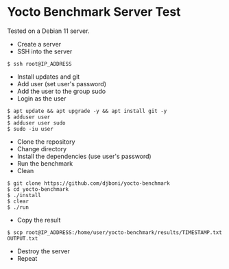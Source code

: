 # Yocto Benchmark Server Test

Tested on a Debian 11 server.

- Create a server
- SSH into the server

```console
$ ssh root@IP_ADDRESS
```

- Install updates and git
- Add user (set user's password)
- Add the user to the group sudo
- Login as the user

```console
$ apt update && apt upgrade -y && apt install git -y
$ adduser user
$ adduser user sudo
$ sudo -iu user
```

- Clone the repository
- Change directory
- Install the dependencies (use user's password)
- Run the benchmark
- Clean

```console
$ git clone https://github.com/djboni/yocto-benchmark
$ cd yocto-benchmark
$ ./install
$ clear
$ ./run
```

- Copy the result

```console
$ scp root@IP_ADDRESS:/home/user/yocto-benchmark/results/TIMESTAMP.txt OUTPUT.txt
```

- Destroy the server
- Repeat
